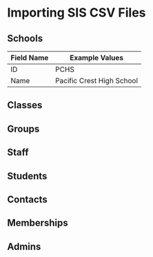 # Importing SIS CSV Files

## Schools

Field Name | Example Values 
---------|----------
 ID | PCHS 
 Name | Pacific Crest High School 
 
## Classes

## Groups

## Staff

## Students

## Contacts

## Memberships

## Admins

